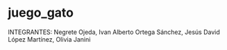 # juego_gato
 INTEGRANTES:
  Negrete Ojeda, Ivan Alberto
  Ortega Sánchez, Jesús David
  López Martínez, Olivia Janini
